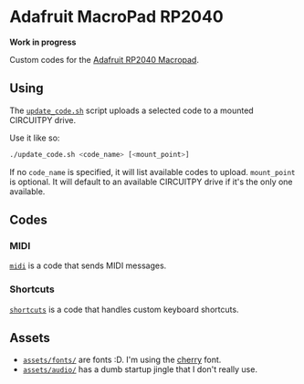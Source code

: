 # Adafruit MacroPad RP2040
**Work in progress**

Custom codes for the [Adafruit RP2040 Macropad](https://learn.adafruit.com/adafruit-macropad-rp2040).

## Using
The [`update_code.sh`](/update_code.sh) script uploads a selected code to a mounted CIRCUITPY drive.

Use it like so:
```sh
./update_code.sh <code_name> [<mount_point>]
```

If no `code_name` is specified, it will list available codes to upload.
`mount_point` is optional. It will default to an available CIRCUITPY drive if it's the only one available.

## Codes
### MIDI
[`midi`](/codes/midi/code.py) is a code that sends MIDI messages.

### Shortcuts
[`shortcuts`](/codes/shortcuts/code.py) is a code that handles custom keyboard shortcuts.

## Assets
- [`assets/fonts/`](/assets/fonts/) are fonts :D. I'm using the [cherry](https://github.com/turquoise-hexagon/cherry) font.
- [`assets/audio/`](/assets/audio/) has a dumb startup jingle that I don't really use.
